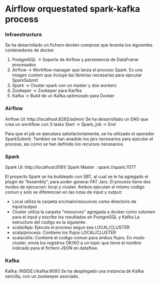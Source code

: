 # Airflow orquestated spark-kafka process
### Infraestructura
Se ha desarrollado un fichero docker-compose que levanta los siguientes contenedores de docker
1. PostgreSQL -> Soporte de Airflow y persistencia de DataFrame procesados
2. Airflow -> Workflow manager que lanza el proceso Spark. Es una imagen custom que incluye las librerias necesarias para ejecutar SparkSubmit
3. Spark -> Cluster spark con un master y dos workers
4. Zookeper -> Zookeper para Karfka
5. Kafka -> Build de un Kafka optimizado para Docker

### Airflow
Airflow UI: http://localhost:8282/admin/
Se ha desarrollado un DAG que crea un workflow con 3 tasks
Start -> Spark_job -> End

Para que el job se ejecutara satisfactoriamente, se ha utilizado el operador SparkSubmit. Tambien se han anadido los jars necesarios para ejecutar el proceso, asi como se han definido los recursos necesarios. 

### Spark
Spark UI: http://localhost:8181/
Spark Master : spark://spark:7077 

El proyecto Spark se ha buildeado con SBT, al cual se le ha agregado el plugin de "Assembly", para poder generar FAT Jars. 
El proceso tiene dos modos de ejecucion: local y cluster. Ambos ejecutan el mismo codigo comun y solo se diferencian en las rutas de input y output: 
- Local utiliza la carpeta src/main/resources como directorio de input/output
- Cluster utiliza la carpeta "resources" agregada a docker como volumen para el input y escribe los resultados en PostgreSQL y Kafka
La estructura del codigo es la siguiente: 
- scala/App: Ejecuta el proceso segun sea LOCAL/CLUSTER
- scala/process: Contiene los flujos LOCAL/CLUSTER
- scala/utils: Contiene el codigo comun para ambos flujos. 
En modo cluster, envia los registros OK/KO a un topic que tiene el nombre indicado para el fichero JSON en dataflow. 


### Kafka
Kafka: INSIDE://kafka:9093
Se ha desplegado una instancia de Kafka sencilla, con un zookeeper asociado. 
